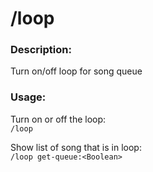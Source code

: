 # /loop

### Description:
Turn on/off loop for song queue<br>

### Usage:
Turn on or off the loop:<br>
`/loop`<br>

Show list of song that is in loop:<br>
`/loop get-queue:<Boolean>`